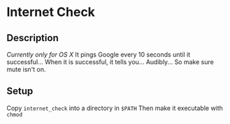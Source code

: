# Internet Check

## Description

*Currently only for OS X*
It pings Google every 10 seconds until it successful...
When it is successful, it tells you... Audibly... So make sure mute isn't on.

## Setup

Copy `internet_check` into a directory in `$PATH`
Then make it executable with `chmod`
